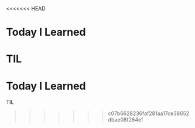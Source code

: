 <<<<<<< HEAD
# Today I Learned
TIL
=======
# Today I Learned
TIL
>>>>>>> c07b6628236faf281aa17ce38652dbae08f264ef
